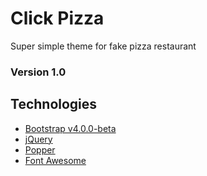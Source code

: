 # Click Pizza

Super simple theme for fake pizza restaurant

### Version 1.0

## Technologies
* [Bootstrap v4.0.0-beta](http://getbootstrap.com)
* [jQuery](https://jquery.com/)
* [Popper](https://popper.js.org/)
* [Font Awesome](http://fontawesome.io/)